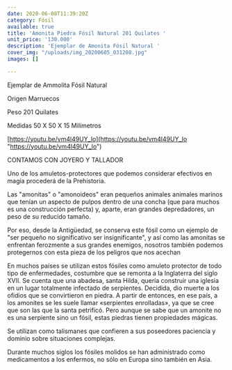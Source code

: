 ```yaml
---
date: 2020-06-08T11:39:20Z
category: Fósil
available: true
title: 'Amonita Piedra Fósil Natural 201 Quilates '
unit_price: '130.000'
description: 'Ejemplar de Amonita Fósil Natural '
cover_img: "/uploads/img_20200605_031208.jpg"
images: []

---
```

Ejemplar de Ammolita Fósil Natural

Origen Marruecos

Peso 201 Quilates

Medidas 50 X 50 X 15 Milímetros

[https://youtu.be/vm4l49UY_lo](https://youtu.be/vm4l49UY_lo "https://youtu.be/vm4l49UY_lo")

CONTAMOS CON JOYERO Y TALLADOR

Uno de los amuletos-protectores que podemos considerar efectivos en magia procederá de la Prehistoria.

Las "amonitas" o "amonoideos" eran pequeños animales animales marinos que tenían un aspecto de pulpos dentro de una concha (que para muchos es una construcción perfecta) y, aparte, eran grandes depredadores, un peso de su reducido tamaño.

Por eso, desde la Antigüedad, se conserva este fósil como un ejemplo de "ser pequeño no significativo ser insignificante", y así como las amonitas se enfrentan ferozmente a sus grandes enemigos, nosotros también podemos protegernos con esta pieza de los peligros que nos acechan

En muchos países se utilizan estos fósiles como amuleto protector de todo tipo de enfermedades, costumbre que se remonta a la Inglaterra del siglo XVII. Se cuenta que una abadesa, santa Hilda, quería construir una iglesia en un lugar totalmente infectado de serpientes. Decidida, dio muerte a los ofidios que se convirtieron en piedra. A partir de entonces, en ese país, a los amonites se les suele llamar «serpientes enrolladas», ya que se cree que son las que la santa petrificó. Pero aunque se sabe que un amonite no es una serpiente sino un fósil, estas piedras tienen propiedades mágicas.

Se utilizan como talismanes que confieren a sus poseedores paciencia y dominio sobre situaciones complejas.

Durante muchos siglos los fósiles molidos se han administrado como medicamentos a los enfermos, no sólo en Europa sino también en Asia.
